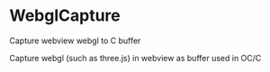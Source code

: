 # WebglCapture
Capture webview webgl to C buffer


Capture webgl (such as three.js) in webview as buffer used in OC/C
